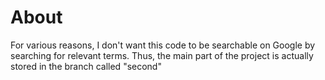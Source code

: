# About

For various reasons, I don't want this code to be searchable on Google by searching for relevant terms. Thus, the main part of the project is actually stored in the branch called "second"
